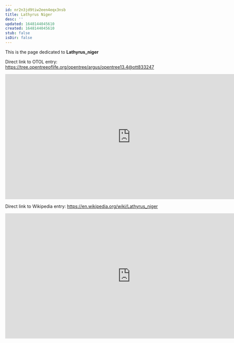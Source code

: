 ```yaml
---
id: nr2n3jd9tiw2een4eqx3nsb
title: Lathyrus Niger
desc: ''
updated: 1648144045610
created: 1648144045610
stub: false
isDir: false
---
```

This is the page dedicated to **Lathyrus_niger**


Direct link to OTOL entry: https://tree.opentreeoflife.org/opentree/argus/opentree13.4@ott833247



<html>
    <body>
    <iframe src="https://tree.opentreeoflife.org/opentree/argus/opentree13.4@ott833247"
    width="800" height="400" frameborder="0" allowfullscreen> </iframe>
    </body>
</html>
    


Direct link to Wikipedia entry: https://en.wikipedia.org/wiki/Lathyrus_niger



<html>
    <body>
    <iframe src="https://en.wikipedia.org/wiki/Lathyrus_niger"
    width="800" height="400" frameborder="0" allowfullscreen> </iframe>
    </body>
</html>
    
